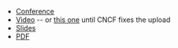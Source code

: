 * [Conference](https://colocatedeventsna2023.sched.com/event/1RoAs/project-updates)
* [Video](https://www.youtube.com/watch?v=aySIW1A1EY0) -- or [this one](https://youtu.be/cLLv095eNjg?list=PLj6h78yzYM2N60fCRNLBL7ymUHg7fFbDZ&t=430) until CNCF fixes the upload
* [Slides](https://docs.google.com/presentation/d/1-6iM_A_3yRTQcna2dbG8Y7pyYWriXjMI/)
* [PDF](2023-11-06--ObservabilityDay-Project_update.pdf)
